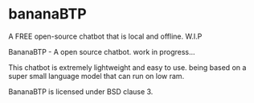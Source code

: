 # bananaBTP
 A FREE open-source chatbot that is local and offline. W.I.P 

 BananaBTP - A open source chatbot. work in progress...

This chatbot is extremely lightweight and easy to use. being based on a super small language model that can run on low ram.

BananaBTP is licensed under BSD clause 3.

